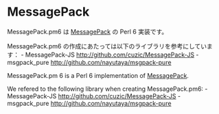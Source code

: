 # MessagePack

MessagePack.pm6 は [MessagePack](http://msgpack.org/) の Perl 6 実装です。

MessagePack.pm6 の作成にあたっては以下のライブラリを参考にしています：
    - MessagePack-JS http://github.com/cuzic/MessagePack-JS
    - msgpack_pure   http://github.com/nayutaya/msgpack-pure

MessagePack.pm 6 is a Perl 6 implementation of
[MessagePack](http://msgpack.org/).

We refered to the following library when creating MessagePack.pm6:
    - MessagePack-JS http://github.com/cuzic/MessagePack-JS
    - msgpack_pure   http://github.com/nayutaya/msgpack-pure
